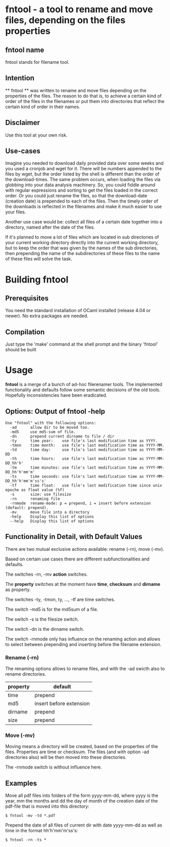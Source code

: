 # fntool - a tool to rename and move files, depending on the files properties

## fntool name
fntool stands for filename tool.

## Intention
** fntool **
was written to rename and move files depending on the properties
of the files.
The reason to do that is, to achieve a certain kind of order of the files in
the filenames or put them into directories that reflect the certain kind of
order in their names.

## Disclaimer
Use this tool at your own risk.

## Use-cases
Imagine you needed to download daily provided data over some weeks
and you used a cronjob and wget for it.
There will be numbers appended to the files by wget, but the order
listed by the shell is different than the order of the download-times.
The same problem occurs, when loading the files via globbing into your
data analysis machinery.
So, you could fiddle around with regular expressions and sorting to get the
files loaded in the correct order. Or you could just rename the files, so that
the download-date (creation date) is prepended to each of the files.
Then the timely order of the downloads is reflected in the filenames and make
it much easier to use your files.

Another use case would be: collect all files of a certain date together into a
directory, named after the date of the files.

If it's planned to move a lot of files which are located in sub directories of
your current working directory directly into the current working directory, but
to keep the order that was given by the names of the sub directories, then
prepending the name of the subdirectories of these files to the name of these
files will solve the task.


# Building fntool

## Prerequisites
You need the standard installation of OCaml installed (release 4.04 or newer).
No extra packages are needed.

## Compilation
Just type the 'make' command at the shell prompt and the binary 'fntool' should be built



# Usage

**fntool** is a merge of a bunch of ad-hoc filerenamer tools.
The implemented functionality and defaults follow some semantic decisions
of the old tools. Hopefully inconsistencies have been eradicated.


## Options: Output of **fntool -help**

    Use "fntool" with the following options:
      -ad      allow dir to be moved too.
      -md5     use md5-sum of file.
      -dn      prepend current dirname to file / dir
      -ty      time year:    use file's last modification time as YYYY.
      -tmon    time month:   use file's last modification time as YYYY-MM.
      -td      time day:     use file's last modification time as YYYY-MM-DD
      -th      time hours:   use file's last modification time as YYYY-MM-DD_hh'h'
      -tm      time minutes: use file's last modification time as YYYY-MM-DD_hh'h'mm'm'
      -ts      time seconds: use file's last modification time as YYYY-MM-DD_hh'h'mm'm'ss's'
      -tf      time float:   use file's last modification time since unix epoche as float value (%f)
      -s       size: use filesize
      -rn      renaming file
      -rnmode  rename-mode: p = prepend, i = insert before extension (default: prepend).
      -mv      move file into a directory
      -help    Display this list of options
      --help   Display this list of options


## Functionality in Detail, with Default Values

There are two mutual exclusive actions available: rename (-rn), move (-mv).

Based on certain use cases there are different subfunctionalities and defaults.

The switches -rn, -mv **action** switches.

The **property** switches at the moment have **time**, **checksum** and **dirname** as property.

The switches -ty, -tmon, ty, ..., -tf are time switches.

The switch -md5 is for the md5sum of a file.

The switch -s is the filesize switch.

The switch -dn is the dirname switch.

The switch -rnmode only has influence on the renaming action and allows to
select between prepending and inserting before the filename extension.


### Rename (-rn)

The renaming options allows to rename files, and with the -ad swicth also to rename directories.


| property | default   |
|----------|-----------|
| time     |  prepend  |
| md5      |  insert before extension   |
| dirname  |  prepend  |
| size     |  prepend  |


### Move (-mv)

Moving means a directory will be created, based on the properties
of the files. Properties are time or checksum.
The files (and with option -ad directories also) will be then moved into these directories.

The -rnmode switch is without influence here.


## Examples

Move all pdf files into folders of the form yyyy-mm-dd,
where yyyy is the year, mm the months and dd the day of month of the creation date of
the pdf-file that is moved into this directory:

    $ fntool -mv -td *.pdf

Prepend the date of all files of current dir with date yyyy-mm-dd as well as time
in the format hh'h'mm'm'ss's:

    $ fntool -rn -ts *

